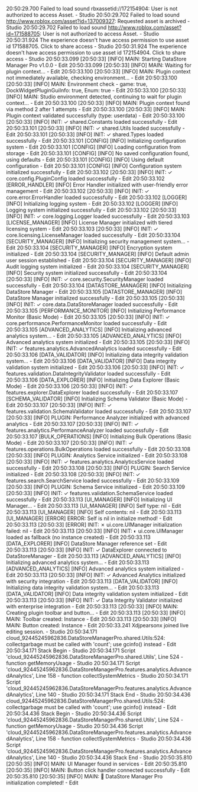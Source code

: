 20:50:29.700 Failed to load sound rbxassetid://172154904: User is not authorized to access Asset. - Studio
20:50:29.702 Failed to load sound http://www.roblox.com/asset?id=137009327: Requested asset is archived - Studio
20:50:29.702 Failed to load sound http://www.roblox.com/asset?id=171588705: User is not authorized to access Asset. - Studio
20:50:31.924 The experience doesn't have access permission to use asset id 171588705. Click to share access - Studio
20:50:31.924 The experience doesn't have access permission to use asset id 172154904. Click to share access - Studio
20:50:33.099 [20:50:33] [INFO] MAIN: Starting DataStore Manager Pro v1.0.0 - Edit
20:50:33.099 [20:50:33] [INFO] MAIN: Waiting for plugin context... - Edit
20:50:33.100 [20:50:33] [INFO] MAIN: Plugin context not immediately available, checking environment... - Edit
20:50:33.100 [20:50:33] [INFO] MAIN: Environment check - game: true, DockWidgetPluginGuiInfo: true, Enum: true - Edit
20:50:33.100 [20:50:33] [INFO] MAIN: Studio environment detected, continuing to wait for plugin context... - Edit
20:50:33.100 [20:50:33] [INFO] MAIN: Plugin context found via method 2 after 1 attempts - Edit
20:50:33.100 [20:50:33] [INFO] MAIN: Plugin context validated successfully (type: userdata) - Edit
20:50:33.100 [20:50:33] [INFO] INIT: ✓ shared.Constants loaded successfully - Edit
20:50:33.101 [20:50:33] [INFO] INIT: ✓ shared.Utils loaded successfully - Edit
20:50:33.101 [20:50:33] [INFO] INIT: ✓ shared.Types loaded successfully - Edit
20:50:33.101 [CONFIG] [INFO] Initializing configuration system - Edit
20:50:33.101 [CONFIG] [INFO] Loading configuration from storage - Edit
20:50:33.101 [CONFIG] [INFO] No saved configuration found, using defaults - Edit
20:50:33.101 [CONFIG] [INFO] Using default configuration - Edit
20:50:33.101 [CONFIG] [INFO] Configuration system initialized successfully - Edit
20:50:33.102 [20:50:33] [INFO] INIT: ✓ core.config.PluginConfig loaded successfully - Edit
20:50:33.102 [ERROR_HANDLER] [INFO] Error Handler initialized with user-friendly error management - Edit
20:50:33.102 [20:50:33] [INFO] INIT: ✓ core.error.ErrorHandler loaded successfully - Edit
20:50:33.102 [LOGGER] [INFO] Initializing logging system - Edit
20:50:33.102 [LOGGER] [INFO] Logging system initialized successfully - Edit
20:50:33.102 [20:50:33] [INFO] INIT: ✓ core.logging.Logger loaded successfully - Edit
20:50:33.103 [LICENSE_MANAGER] [INFO] License Manager initialized with tiered licensing system - Edit
20:50:33.103 [20:50:33] [INFO] INIT: ✓ core.licensing.LicenseManager loaded successfully - Edit
20:50:33.104 [SECURITY_MANAGER] [INFO] Initializing security management system... - Edit
20:50:33.104 [SECURITY_MANAGER] [INFO] Encryption system initialized - Edit
20:50:33.104 [SECURITY_MANAGER] [INFO] Default admin user session established - Edit
20:50:33.104 [SECURITY_MANAGER] [INFO] Audit logging system initialized - Edit
20:50:33.104 [SECURITY_MANAGER] [INFO] Security system initialized successfully - Edit
20:50:33.104 [20:50:33] [INFO] INIT: ✓ core.security.SecurityManager loaded successfully - Edit
20:50:33.104 [DATASTORE_MANAGER] [INFO] Initializing DataStore Manager - Edit
20:50:33.105 [DATASTORE_MANAGER] [INFO] DataStore Manager initialized successfully - Edit
20:50:33.105 [20:50:33] [INFO] INIT: ✓ core.data.DataStoreManager loaded successfully - Edit
20:50:33.105 [PERFORMANCE_MONITOR] [INFO] Initializing Performance Monitor (Basic Mode) - Edit
20:50:33.105 [20:50:33] [INFO] INIT: ✓ core.performance.PerformanceMonitor loaded successfully - Edit
20:50:33.105 [ADVANCED_ANALYTICS] [INFO] Initializing advanced analytics system... - Edit
20:50:33.105 [ADVANCED_ANALYTICS] [INFO] Advanced analytics system initialized - Edit
20:50:33.105 [20:50:33] [INFO] INIT: ✓ features.analytics.AdvancedAnalytics loaded successfully - Edit
20:50:33.106 [DATA_VALIDATOR] [INFO] Initializing data integrity validation system... - Edit
20:50:33.106 [DATA_VALIDATOR] [INFO] Data integrity validation system initialized - Edit
20:50:33.106 [20:50:33] [INFO] INIT: ✓ features.validation.DataIntegrityValidator loaded successfully - Edit
20:50:33.106 [DATA_EXPLORER] [INFO] Initializing Data Explorer (Basic Mode) - Edit
20:50:33.106 [20:50:33] [INFO] INIT: ✓ features.explorer.DataExplorer loaded successfully - Edit
20:50:33.107 [SCHEMA_VALIDATOR] [INFO] Initializing Schema Validator (Basic Mode) - Edit
20:50:33.107 [20:50:33] [INFO] INIT: ✓ features.validation.SchemaValidator loaded successfully - Edit
20:50:33.107 [20:50:33] [INFO] PLUGIN: Performance Analyzer initialized with advanced analytics - Edit
20:50:33.107 [20:50:33] [INFO] INIT: ✓ features.analytics.PerformanceAnalyzer loaded successfully - Edit
20:50:33.107 [BULK_OPERATIONS] [INFO] Initializing Bulk Operations (Basic Mode) - Edit
20:50:33.107 [20:50:33] [INFO] INIT: ✓ features.operations.BulkOperations loaded successfully - Edit
20:50:33.108 [20:50:33] [INFO] PLUGIN: Analytics Service initialized - Edit
20:50:33.108 [20:50:33] [INFO] INIT: ✓ features.analytics.AnalyticsService loaded successfully - Edit
20:50:33.108 [20:50:33] [INFO] PLUGIN: Search Service initialized - Edit
20:50:33.108 [20:50:33] [INFO] INIT: ✓ features.search.SearchService loaded successfully - Edit
20:50:33.109 [20:50:33] [INFO] PLUGIN: Schema Service initialized - Edit
20:50:33.109 [20:50:33] [INFO] INIT: ✓ features.validation.SchemaService loaded successfully - Edit
20:50:33.113 [UI_MANAGER] [INFO] Initializing UI Manager... - Edit
20:50:33.113 [UI_MANAGER] [INFO] Self type: nil - Edit
20:50:33.113 [UI_MANAGER] [INFO] Self contents: nil - Edit
20:50:33.113 [UI_MANAGER] [ERROR] ERROR: Self is nil in initialize method! - Edit
20:50:33.113 [20:50:33] [ERROR] INIT: ✗ ui.core.UIManager initialization failed: nil - Edit
20:50:33.113 [20:50:33] [INFO] INIT: ◐ ui.core.UIManager loaded as fallback (no instance created) - Edit
20:50:33.113 [DATA_EXPLORER] [INFO] DataStore Manager reference set - Edit
20:50:33.113 [20:50:33] [INFO] INIT: ✓ DataExplorer connected to DataStoreManager - Edit
20:50:33.113 [ADVANCED_ANALYTICS] [INFO] Initializing advanced analytics system... - Edit
20:50:33.113 [ADVANCED_ANALYTICS] [INFO] Advanced analytics system initialized - Edit
20:50:33.113 [20:50:33] [INFO] INIT: ✓ Advanced Analytics initialized with security integration - Edit
20:50:33.113 [DATA_VALIDATOR] [INFO] Initializing data integrity validation system... - Edit
20:50:33.113 [DATA_VALIDATOR] [INFO] Data integrity validation system initialized - Edit
20:50:33.113 [20:50:33] [INFO] INIT: ✓ Data Integrity Validator initialized with enterprise integration - Edit
20:50:33.113 [20:50:33] [INFO] MAIN: Creating plugin toolbar and button... - Edit
20:50:33.113 [20:50:33] [INFO] MAIN: Toolbar created: Instance - Edit
20:50:33.113 [20:50:33] [INFO] MAIN: Button created: Instance - Edit
20:50:33.241 Xdjpearsonx joined live editing session. - Studio
20:50:34.171 cloud_92445245962836.DataStoreManagerPro.shared.Utils:524: collectgarbage must be called with 'count'; use gcinfo() instead - Edit
20:50:34.171 Stack Begin - Studio
20:50:34.171 Script 'cloud_92445245962836.DataStoreManagerPro.shared.Utils', Line 524 - function getMemoryUsage - Studio
20:50:34.171 Script 'cloud_92445245962836.DataStoreManagerPro.features.analytics.AdvancedAnalytics', Line 158 - function collectSystemMetrics - Studio
20:50:34.171 Script 'cloud_92445245962836.DataStoreManagerPro.features.analytics.AdvancedAnalytics', Line 140 - Studio
20:50:34.171 Stack End - Studio
20:50:34.436 cloud_92445245962836.DataStoreManagerPro.shared.Utils:524: collectgarbage must be called with 'count'; use gcinfo() instead - Edit
20:50:34.436 Stack Begin - Studio
20:50:34.436 Script 'cloud_92445245962836.DataStoreManagerPro.shared.Utils', Line 524 - function getMemoryUsage - Studio
20:50:34.436 Script 'cloud_92445245962836.DataStoreManagerPro.features.analytics.AdvancedAnalytics', Line 158 - function collectSystemMetrics - Studio
20:50:34.436 Script 'cloud_92445245962836.DataStoreManagerPro.features.analytics.AdvancedAnalytics', Line 140 - Studio
20:50:34.436 Stack End - Studio
20:50:35.810 [20:50:35] [INFO] MAIN: UI Manager found in services - Edit
20:50:35.810 [20:50:35] [INFO] MAIN: Button click handler connected successfully - Edit
20:50:35.810 [20:50:35] [INFO] MAIN: 🎉 DataStore Manager Pro initialization completed! - Edit
